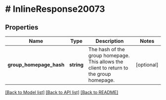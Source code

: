 # # InlineResponse20073

## Properties

Name | Type | Description | Notes
------------ | ------------- | ------------- | -------------
**group_homepage_hash** | **string** | The hash of the group homepage. This allows the client to return to the group homepage. | [optional]

[[Back to Model list]](../../README.md#models) [[Back to API list]](../../README.md#endpoints) [[Back to README]](../../README.md)
